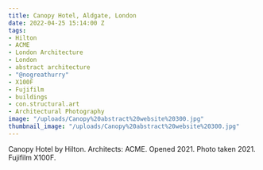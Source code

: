 ```yaml
---
title: Canopy Hotel, Aldgate, London
date: 2022-04-25 15:14:00 Z
tags:
- Hilton
- ACME
- London Architecture
- London
- abstract architecture
- "@nogreathurry"
- X100F
- Fujifilm
- buildings
- con.structural.art
- Architectural Photography
image: "/uploads/Canopy%20abstract%20website%20300.jpg"
thumbnail_image: "/uploads/Canopy%20abstract%20website%20300.jpg"
---
```


Canopy Hotel by Hilton. Architects: ACME. Opened 2021. Photo taken 2021. Fujifilm X100F.
